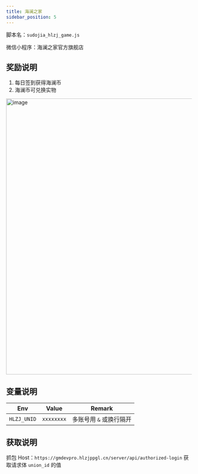 ```yaml
---
title: 海澜之家
sidebar_position: 5
---
```


脚本名：`sudojia_hlzj_game.js`

微信小程序：海澜之家官方旗舰店

## 奖励说明

1. 每日签到获得海澜币
2. 海澜币可兑换实物

<img src="https://bd.nuyoahbk.com/imgsrc/202408161923914.png!imggz" alt="image" height="750"/>

## 变量说明

|        Env        |   Value    |         Remark          |
| :---------------: | :--------: | :---------------------: |
| `HLZJ_UNID` | `xxxxxxxx` | 多账号用 `&` 或换行隔开 |

## 获取说明

抓包 Host：`https://gmdevpro.hlzjppgl.cn/server/api/authorized-login` 获取请求体 `union_id` 的值
